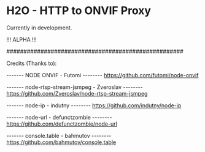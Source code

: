 # H2O - HTTP to ONVIF Proxy

Currently in development.


!!! ALPHA !!! 


####################################################

Credits (Thanks to):

------- NODE ONVIF - Futomi --------
https://github.com/futomi/node-onvif

------- node-rtsp-stream-jsmpeg - Zveroslav --------
https://github.com/Zveroslav/node-rtsp-stream-jsmpeg

------- node-ip - indutny --------
https://github.com/indutny/node-ip 

------- node-url - defunctzombie --------
https://github.com/defunctzombie/node-url

------- console.table - bahmutov --------
https://github.com/bahmutov/console.table
